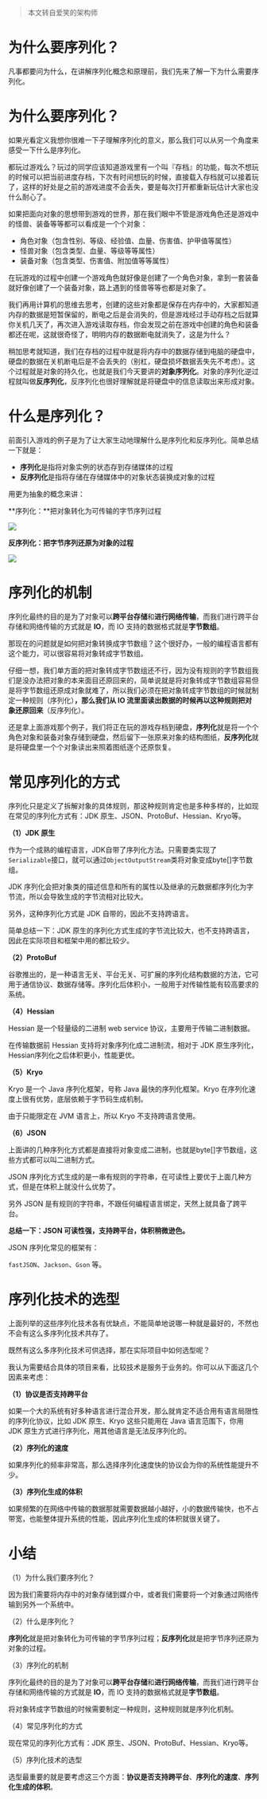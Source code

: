 > 本文转自爱笑的架构师

# 为什么要序列化？

凡事都要问为什么，在讲解序列化概念和原理前，我们先来了解一下为什么需要序列化。

# 为什么要序列化？

如果光看定义我想你很难一下子理解序列化的意义，那么我们可以从另一个角度来感受一下什么是序列化。

都玩过游戏么？玩过的同学应该知道游戏里有一个叫『存档』的功能，每次不想玩的时候可以把当前进度存档，下次有时间想玩的时候，直接载入存档就可以接着玩了，这样的好处是之前的游戏进度不会丢失，要是每次打开都重新玩估计大家也没什么耐心了。

如果把面向对象的思想带到游戏的世界，那在我们眼中不管是游戏角色还是游戏中的怪兽、装备等等都可以看成是一个个对象：

- 角色对象（包含性别、等级、经验值、血量、伤害值、护甲值等属性）
- 怪兽对象（包含类型、血量、等级等等属性）
- 装备对象（包含类型、伤害值、附加值等等属性）

在玩游戏的过程中创建一个游戏角色就好像是创建了一个角色对象，拿到一套装备就好像创建了一个装备对象，路上遇到的怪兽等等也都是对象了。

我们再用计算机的思维去思考，创建的这些对象都是保存在内存中的，大家都知道内存的数据是短暂保留的，断电之后是会消失的，但是游戏经过手动存档之后就算你关机几天了，再次进入游戏读取存档，你会发现之前在游戏中创建的角色和装备都还在呢，这就很奇怪了，明明内存的数据断电就消失了，这是为什么？

稍加思考就知道，我们在存档的过程中就是将内存中的数据存储到电脑的硬盘中，硬盘的数据在关机断电后是不会丢失的（别杠，硬盘损坏数据丢失先不考虑）。这个过程就是对象的持久化，也就是我们今天要讲的**对象序列化**。对象的序列化逆过程就叫做**反序列化**，反序列化也很好理解就是将硬盘中的信息读取出来形成对象。

# 什么是序列化？

前面引入游戏的例子是为了让大家生动地理解什么是序列化和反序列化。简单总结一下就是：

- **序列化**是指将对象实例的状态存到存储媒体的过程
- **反序列化**是指将存储在存储媒体中的对象状态装换成对象的过程

用更为抽象的概念来讲：

**序列化：**把对象转化为可传输的字节序列过程

![](http://img.topjavaer.cn/img/序列化的理解1.png)

**反序列化：把字节序列还原为对象的过程**

![](http://img.topjavaer.cn/img/序列化的理解2.png)



# 序列化的机制

序列化最终的目的是为了对象可以**跨平台存储**和**进行网络传输**，而我们进行跨平台存储和网络传输的方式就是 **IO**，而 IO 支持的数据格式就是**字节数组**。

那现在的问题就是如何把对象转换成字节数组？这个很好办，一般的编程语言都有这个能力，可以很容易将对象转成字节数组。

仔细一想，我们单方面的把对象转成字节数组还不行，因为没有规则的字节数组我们是没办法把对象的本来面目还原回来的，简单说就是将对象转成字节数组容易但是将字节数组还原成对象就难了，所以我们必须在把对象转成字节数组的时候就制定一种规则（序列化）**，那么我们从 IO 流里面读出数据的时候再以这种规则把对象还原回来**（反序列化）。

还是拿上面游戏那个例子，我们将正在玩的游戏存档到硬盘，**序列化**就是将一个个角色对象和装备对象存储到硬盘，然后留下一张原来对象的结构图纸，**反序列化**就是将硬盘里一个个对象读出来照着图纸逐个还原恢复。

# 常见序列化的方式

序列化只是定义了拆解对象的具体规则，那这种规则肯定也是多种多样的，比如现在常见的序列化方式有：JDK 原生、JSON、ProtoBuf、Hessian、Kryo等。

**（1）JDK 原生**

作为一个成熟的编程语言，JDK自带了序列化方法。只需要类实现了`Serializable`接口，就可以通过`ObjectOutputStream`类将对象变成byte[]字节数组。

JDK 序列化会把对象类的描述信息和所有的属性以及继承的元数据都序列化为字节流，所以会导致生成的字节流相对比较大。

另外，这种序列化方式是 JDK 自带的，因此不支持跨语言。

简单总结一下：JDK 原生的序列化方式生成的字节流比较大，也不支持跨语言，因此在实际项目和框架中用的都比较少。

**（2）ProtoBuf**

谷歌推出的，是一种语言无关、平台无关、可扩展的序列化结构数据的方法，它可用于通信协议、数据存储等。序列化后体积小，一般用于对传输性能有较高要求的系统。

**（4）Hessian**

Hessian 是一个轻量级的二进制 web service 协议，主要用于传输二进制数据。

在传输数据前 Hessian 支持将对象序列化成二进制流，相对于 JDK 原生序列化，Hessian序列化之后体积更小，性能更优。

**（5）Kryo**

Kryo 是一个 Java 序列化框架，号称 Java 最快的序列化框架。Kryo 在序列化速度上很有优势，底层依赖于字节码生成机制。

由于只能限定在 JVM 语言上，所以 Kryo 不支持跨语言使用。

**（6）JSON**

上面讲的几种序列化方式都是直接将对象变成二进制，也就是byte[]字节数组，这些方式都可以叫二进制方式。

JSON 序列化方式生成的是一串有规则的字符串，在可读性上要优于上面几种方式，但是在体积上就没什么优势了。

另外 JSON 是有规则的字符串，不跟任何编程语言绑定，天然上就具备了跨平台。

**总结一下：JSON 可读性强，支持跨平台，体积稍微逊色。**

JSON 序列化常见的框架有：

`fastJSON`、`Jackson`、`Gson` 等。

# 序列化技术的选型

上面列举的这些序列化技术各有优缺点，不能简单地说哪一种就是最好的，不然也不会有这么多序列化技术共存了。

既然有这么多序列化技术可供选择，那在实际项目中如何选型呢？

我认为需要结合具体的项目来看，比较技术是服务于业务的。你可以从下面这几个因素来考虑：

**（1）协议是否支持跨平台**

如果一个大的系统有好多种语言进行混合开发，那么就肯定不适合用有语言局限性的序列化协议，比如 JDK 原生、Kryo 这些只能用在 Java 语言范围下，你用 JDK 原生方式进行序列化，用其他语言是无法反序列化的。

**（2）序列化的速度**

如果序列化的频率非常高，那么选择序列化速度快的协议会为你的系统性能提升不少。

**（3）序列化生成的体积**

如果频繁的在网络中传输的数据那就需要数据越小越好，小的数据传输快，也不占带宽，也能整体提升系统的性能，因此序列化生成的体积就很关键了。

# 小结

（1）为什么我们要序列化？

因为我们需要将内存中的对象存储到媒介中，或者我们需要将一个对象通过网络传输到另外一个系统中。

（2）什么是序列化？

**序列化**就是把对象转化为可传输的字节序列过程；**反序列化**就是把字节序列还原为对象的过程。

（3）序列化的机制

序列化最终的目的是为了对象可以**跨平台存储**和**进行网络传输**，而我们进行跨平台存储和网络传输的方式就是 **IO**，而 IO 支持的数据格式就是**字节数组**。

将对象转成字节数组的时候需要制定一种规则，这种规则就是序列化机制。

（4）常见序列化的方式

现在常见的序列化方式有：JDK 原生、JSON、ProtoBuf、Hessian、Kryo等。

（5）序列化技术的选型

选型最重要的就是要考虑这三个方面：**协议是否支持跨平台**、**序列化的速度**、**序列化生成的体积**。

